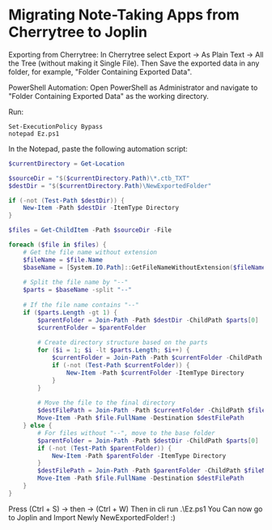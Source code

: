 # Migrating Note-Taking Apps from Cherrytree to Joplin

Exporting from Cherrytree:
In Cherrytree select Export -> As Plain Text -> All the Tree (without making it Single File).
Then Save the exported data in any folder, for example, "Folder Containing Exported Data".

PowerShell Automation:
Open PowerShell as Administrator and navigate to "Folder Containing Exported Data" as the working directory.

Run:
```
Set-ExecutionPolicy Bypass
notepad Ez.ps1
```
In the Notepad, paste the following automation script:
```powershell
$currentDirectory = Get-Location

$sourceDir = "$($currentDirectory.Path)\*.ctb_TXT"
$destDir = "$($currentDirectory.Path)\NewExportedFolder"

if (-not (Test-Path $destDir)) {
    New-Item -Path $destDir -ItemType Directory
}

$files = Get-ChildItem -Path $sourceDir -File

foreach ($file in $files) {
    # Get the file name without extension
    $fileName = $file.Name
    $baseName = [System.IO.Path]::GetFileNameWithoutExtension($fileName)
    
    # Split the file name by "--"
    $parts = $baseName -split "--"
    
    # If the file name contains "--"
    if ($parts.Length -gt 1) {
        $parentFolder = Join-Path -Path $destDir -ChildPath $parts[0]
        $currentFolder = $parentFolder
        
        # Create directory structure based on the parts
        for ($i = 1; $i -lt $parts.Length; $i++) {
            $currentFolder = Join-Path -Path $currentFolder -ChildPath $parts[$i]
            if (-not (Test-Path $currentFolder)) {
                New-Item -Path $currentFolder -ItemType Directory
            }
        }
        
        # Move the file to the final directory
        $destFilePath = Join-Path -Path $currentFolder -ChildPath $fileName
        Move-Item -Path $file.FullName -Destination $destFilePath
    } else {
        # For files without "--", move to the base folder
        $parentFolder = Join-Path -Path $destDir -ChildPath $parts[0]
        if (-not (Test-Path $parentFolder)) {
            New-Item -Path $parentFolder -ItemType Directory
        }
        $destFilePath = Join-Path -Path $parentFolder -ChildPath $fileName
        Move-Item -Path $file.FullName -Destination $destFilePath
    }
}
```

Press (Ctrl + S) -> then -> (Ctrl + W)
Then in cli run .\Ez.ps1
You Can now go to Joplin and Import Newly NewExportedFolder! :)


